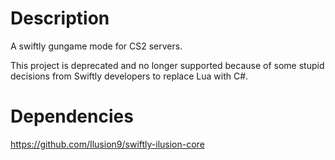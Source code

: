 # Description
A swiftly gungame mode for CS2 servers.

This project is deprecated and no longer supported because of some stupid decisions from Swiftly developers to replace Lua with C#.

# Dependencies
https://github.com/Ilusion9/swiftly-ilusion-core
